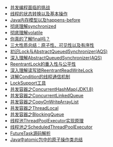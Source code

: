 * [并发编程面临的挑战](/Java高级/Java并发编程的艺术/1、并发编程面临的挑战 "并发编程面临的挑战")
* [线程的状态转换以及基本操作](/Java高级/Java并发编程的艺术/2、线程的状态转换以及基本操作 "线程的状态转换以及基本操作")
* [Java内存模型以及happens-before](/Java高级/Java并发编程的艺术/3、Java内存模型以及happens-before "Java内存模型以及happens-before")
* [彻底理解synchronized](/Java高级/Java并发编程的艺术/4、彻底理解synchronized "彻底理解synchronized")
* [彻底理解volatile](/Java高级/Java并发编程的艺术/5、彻底理解volatile "彻底理解volatile")
* [你真的了解final吗？](/Java高级/Java并发编程的艺术/6、你真的了解final吗？ "你真的了解final吗？")
* [三大性质总结：原子性、可见性以及有序性](/Java高级/Java并发编程的艺术/7、三大性质总结：原子性、可见性以及有序性 "三大性质总结：原子性、可见性以及有序性")
* [初识Lock与AbstractQueuedSynchronizer(AQS)](/Java高级/Java并发编程的艺术/8、初识Lock与AbstractQueuedSynchronizer(AQS) "初识Lock与AbstractQueuedSynchronizer(AQS)")
* [深入理解AbstractQueuedSynchronizer(AQS)](/Java高级/Java并发编程的艺术/9、深入理解AbstractQueuedSynchronizer(AQS) "深入理解AbstractQueuedSynchronizer(AQS)")
* [ReentrantLock的重入性与公平性](/Java高级/Java并发编程的艺术/10、ReentrantLock的重入性与公平性 "ReentrantLock的重入性与公平性")
* [深入理解读写锁ReentrantReadWriteLock](/Java高级/Java并发编程的艺术/11、深入理解读写锁ReentrantReadWriteLock "深入理解读写锁ReentrantReadWriteLock")
* [详解Condition的线程通信机制](/Java高级/Java并发编程的艺术/12、详解Condition的线程通信机制 "详解Condition的线程通信机制")
* [LockSupport工具](/Java高级/Java并发编程的艺术/13、LockSupport工具 "LockSupport工具")
* [并发容器之ConcurrentHashMap(JDK1.8)](/Java高级/Java并发编程的艺术/14、并发容器之ConcurrentHashMap(JDK1.8) "并发容器之ConcurrentHashMap(JDK1.8)")
* [并发容器之ConcurrentLinkedQueue](/Java高级/Java并发编程的艺术/15、并发容器之ConcurrentLinkedQueue "并发容器之ConcurrentLinkedQueue")
* [并发容器之CopyOnWriteArrayList](/Java高级/Java并发编程的艺术/16、并发容器之CopyOnWriteArrayList "并发容器之CopyOnWriteArrayList")
* [并发容器之ThreadLocal](/Java高级/Java并发编程的艺术/17、并发容器之ThreadLocal "并发容器之ThreadLocal")
* [并发容器之BlockingQueue](/Java高级/Java并发编程的艺术/18、并发容器之BlockingQueue "并发容器之BlockingQueue")
* [线程池ThreadPoolExecutor实现原理](/Java高级/Java并发编程的艺术/19、线程池ThreadPoolExecutor实现原理 "线程池ThreadPoolExecutor实现原理")
* [线程池之ScheduledThreadPoolExecutor](/Java高级/Java并发编程的艺术/20、线程池之ScheduledThreadPoolExecutor "线程池之ScheduledThreadPoolExecutor")
* [FutureTask源码解析](/Java高级/Java并发编程的艺术/21、FutureTask源码解析 "FutureTask源码解析")
* [Java中atomic包中的原子操作类总结](/Java高级/Java并发编程的艺术/22、Java中atomic包中的原子操作类总结 "Java中atomic包中的原子操作类总结")

